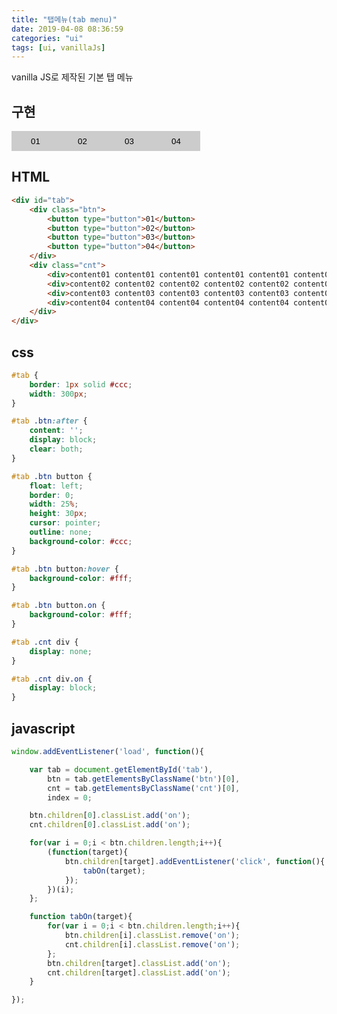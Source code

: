 ```yaml
---
title: "탭메뉴(tab menu)"
date: 2019-04-08 08:36:59
categories: "ui"
tags: [ui, vanillaJs]
---
```


vanilla JS로 제작된 기본 탭 메뉴

<!-- more -->

## 구현

<script>
window.addEventListener('load', function(){

    var tab = document.getElementById('tab'),
        btn = tab.getElementsByClassName('btn')[0],
        cnt = tab.getElementsByClassName('cnt')[0],
        index = 0;

    btn.children[0].classList.add('on');
    cnt.children[0].classList.add('on');

    for(var i = 0;i < btn.children.length;i++){
        (function(target){
            btn.children[target].addEventListener('click', function(){
                tabOn(target);
            });
        })(i);
    };

    function tabOn(target){
        for(var i = 0;i < btn.children.length;i++){
            btn.children[i].classList.remove('on');
            cnt.children[i].classList.remove('on');
        };
        btn.children[target].classList.add('on');
        cnt.children[target].classList.add('on');
    }

});
</script>
<style>
.uiWrap * {
    margin: 0;
    padding: 0;
}

.uiWrap ul li:before, 
.uiWrap ol li:before {
    display:none;
}

#tab {
    border: 1px solid #ccc;
    width: 300px;
}

#tab .btn:after {
    content: '';
    display: block;
    clear: both;
}

#tab .btn button {
    float: left;
    border: 0;
    width: 25%;
    height: 30px;
    cursor: pointer;
    outline: none;
    background-color: #ccc;
}

#tab .btn button:hover {
    background-color: #fff;
}

#tab .btn button.on {
    background-color: #fff;
}

#tab .cnt div {
    display: none;
}

#tab .cnt div.on {
    display: block;
}
</style>
<div class="uiWrap">
    <div id="tab">
        <div class="btn">
            <button type="button">01</button>
            <button type="button">02</button>
            <button type="button">03</button>
            <button type="button">04</button>
        </div>
        <div class="cnt">
            <div>content01 content01 content01 content01 content01 content01 content01 content01 content01 content01</div>
            <div>content02 content02 content02 content02 content02 content02 content02 content02 content02 content02</div>
            <div>content03 content03 content03 content03 content03 content03 content03 content03 content03 content03</div>
            <div>content04 content04 content04 content04 content04 content04 content04 content04 content04 content04</div>
        </div>
    </div>
</div>

## HTML

```html
<div id="tab">
    <div class="btn">
        <button type="button">01</button>
        <button type="button">02</button>
        <button type="button">03</button>
        <button type="button">04</button>
    </div>
    <div class="cnt">
        <div>content01 content01 content01 content01 content01 content01 content01 content01 content01 content01</div>
        <div>content02 content02 content02 content02 content02 content02 content02 content02 content02 content02</div>
        <div>content03 content03 content03 content03 content03 content03 content03 content03 content03 content03</div>
        <div>content04 content04 content04 content04 content04 content04 content04 content04 content04 content04</div>
    </div>
</div>
```

## css

```css
#tab {
    border: 1px solid #ccc;
    width: 300px;
}

#tab .btn:after {
    content: '';
    display: block;
    clear: both;
}

#tab .btn button {
    float: left;
    border: 0;
    width: 25%;
    height: 30px;
    cursor: pointer;
    outline: none;
    background-color: #ccc;
}

#tab .btn button:hover {
    background-color: #fff;
}

#tab .btn button.on {
    background-color: #fff;
}

#tab .cnt div {
    display: none;
}

#tab .cnt div.on {
    display: block;
}
```

## javascript

```javascript
window.addEventListener('load', function(){

    var tab = document.getElementById('tab'),
        btn = tab.getElementsByClassName('btn')[0],
        cnt = tab.getElementsByClassName('cnt')[0],
        index = 0;

    btn.children[0].classList.add('on');
    cnt.children[0].classList.add('on');

    for(var i = 0;i < btn.children.length;i++){
        (function(target){
            btn.children[target].addEventListener('click', function(){
                tabOn(target);
            });
        })(i);
    };

    function tabOn(target){
        for(var i = 0;i < btn.children.length;i++){
            btn.children[i].classList.remove('on');
            cnt.children[i].classList.remove('on');
        };
        btn.children[target].classList.add('on');
        cnt.children[target].classList.add('on');
    }

});
```
